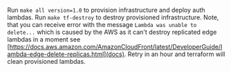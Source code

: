 Run `make all version=1.0` to provision infrastructure and deploy auth lambdas.
Run `make tf-destroy` to destroy provisioned infrastructure. Note, that you can receive error with the message `Lambda was unable to delete...` which is caused by the AWS as it can't destroy replicated edge lambdas in a moment see [https://docs.aws.amazon.com/AmazonCloudFront/latest/DeveloperGuide/lambda-edge-delete-replicas.html](docs). Retry in an hour and terraform will clean provisioned lambdas.
